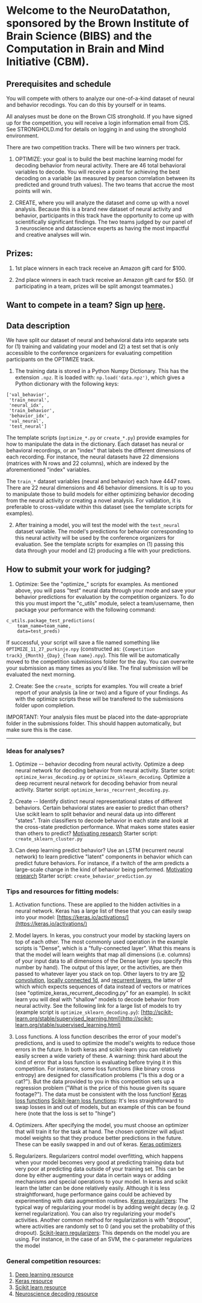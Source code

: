 # Welcome to the NeuroDatathon, sponsored by the Brown Institute of Brain Science (BIBS) and the Computation in Brain and Mind Initiative (CBM).

## Prerequisites and schedule
You will compete with others to analyze our one-of-a-kind dataset of neural and behavior recodings. You can do this by yourself or in teams.

All analyses must be done on the Brown CIS stronghold. If you have signed up for the competition, you will receive a login information email from CIS. See STRONGHOLD.md for details on logging in and using the stronghold environment.

There are two competition tracks. There will be two winners per track.

1. OPTIMIZE: your goal is to build the best machine learning model for decoding behavior from neural activity. There are 46 total behavioral variables to decode. You will receive a point for achieving the best decoding on a variable (as measured by pearson correlation between its predicted and ground truth values). The two teams that accrue the most points will win. 


2. CREATE, where you will analyze the dataset and come up with a novel analysis. Because this is a brand new dataset of neural activity and behavior, participants in this track have the opportunity to come up with scientifically significant findings. The two teams judged by our panel of 3 neuroscience and datascience experts as having the most impactful and creative analyses will win.

## Prizes:
1. 1st place winners in each track receive an Amazon gift card for $100.

2. 2nd place winners in each track receive an Amazon gift card for $50. (If participating in a team, prizes will be split amongst teammates.)

## Want to compete in a team? Sign up [here](https://goo.gl/forms/lha7ENCEBRN7OvYa2).

## Data description
We have split our dataset of neural and behavioral data into separate sets for (1) training and validating your model and (2) a test set that is only accessible to the conference organizers for evaluating competition participants on the OPTIMIZE track.
    
1. The training data is stored in a Python Numpy Dictionary. This has the extension `.npz`. It is loaded with: `np.load('data.npz')`, which gives a Python dictionary with the following keys: 
```
['val_behavior',
 'train_neural',
 'neural_idx',
 'train_behavior',
 'behavior_idx',
 'val_neural',
 'test_neural']
 ```
 The template scripts (`optimize_*.py` or `create_*.py`) provide examples for how to manipulate the data in the dictionary. Each dataset has neural or behavioral recordings, or an "index" that labels the different dimensions of each recording. For instance, the neural datasets have 22 dimensions (matrices with N rows and 22 columns), which are indexed by the aforementioned "index" variables.

 The `train_*` dataset variables (neural and behavior) each have 4447 rows. There are 22 neural dimensions and 46 behavior dimensions. It is up to you to manipulate those to build models for either optimizing behavior decoding from the neural activity or creating a novel analysis. For validation, it is preferable to cross-validate within this dataset (see the template scripts for examples).

2. After training a model, you will test the model with the `test_neural` dataset variable. The model's predictions for behavior corresponding to this neural activity will be used by the conference organizers for evaluation. See the template scripts for examples on (1) passing this data through your model and (2) producing a file with your predictions.

## How to submit your work for judging?
1. Optimize:
See the "optimize_" scripts for examples. As mentioned above, you will pass "test" neural data through your mode  and save your behavior predictions for evaluation by the competition organizers. To do this you must import the "c_utils" module, select a team/username, then package your performance with the following command:
```
c_utils.package_test_predictions(
    team_name=team_name,
    data=test_preds)
```
If successful, your script will save a file named something like `OPTIMIZE_11_27_purkinje.npy` (constructed as: `{Competition track}_{Month}_{Day}_{Team name}.npy`). This file will be automatically moved to the competition submissions folder for the day. You can overwrite your submission as many times as you'd like. The final submission will be evaluated the next morning. 

2. Create:
See the `create_` scripts for examples. You will create a brief report of your analysis (a line or two) and a figure of your findings. As with the optimize scripts these will be transfered to the submissions folder upon completion.

IMPORTANT: Your analysis files must be placed into the date-appropriate folder in the submissions folder. This should happen automatically, but make sure this is the case.

--------

### Ideas for analyses?
1. Optimize -- behavior decoding from neural activity.
Optimize a deep neural network for decoding behavior from neural activity.
    Starter script: `optimize_keras_decoding.py` or `optimize_sklearn_decoding`.
Optimize a deep recurrent neural network for decoding behavior from neural activity.
    Starter script: `optimize_keras_recurrent_decoding.py`.

2. Create -- Identify distinct neural representational states of different behaviors.
Certain behavioral states are easier to predict than others? 
Use scikit learn to split behavior and neural data up into different "states".
Train classifiers to decode behavior in each state and look at the cross-state prediction performance. What makes some states easier than others to predict?
[Motivating research](https://www.nature.com/articles/nature11129)
    Starter script: `create_sklearn_cluster.py`

3. Can deep learning predict behavior?
Use an LSTM (recurrent neural network) to learn predictive "latent" components in behavior which can predict future behaviors. For instance, if a twitch of the arm predicts a large-scale change in the kind of behavior being performed. 
[Motivating research](http://datta.hms.harvard.edu/documents/mmc13.pdf)
    Starter script: `create_behavior_prediction.py`

### Tips and resources for fitting models:
1. Activation functions.
These are applied to the hidden activities in a neural network. Keras has a large list of these that you can easily swap into your model: [https://keras.io/activations/](https://keras.io/activations/)

2. Model layers.
In keras, you construct your model by stacking layers on top of each other. The most commonly used operation in the example scripts is "Dense", which is a "fully-connected layer". What this means is that the model will learn weights that map all dimensions (i.e. columns) of your input data to all dimensions of the Dense layer (you specify this number by hand). The output of this layer, or the activities, are then passed to whatever layer you stack on top.
Other layers to try are [1D convolution](https://keras.io/layers/convolutional/), [locally connected 1d](https://keras.io/layers/local/), and [recurrent layers](https://keras.io/layers/recurrent/), the latter of which which expects sequences of data instead of vectors or matrices (see "optimize_keras_recurrent_decoding.py" for an example).
In scikit learn you will deal with "shallow" models to decode behavior from neural activity. See the following link for a large list of models to try (example script is `optimize_sklearn_decoding.py`): [http://scikit-learn.org/stable/supervised_learning.html](http://scikit-learn.org/stable/supervised_learning.html)

3. Loss functions.
A loss function describes the error of your model's predictions, and is used to optimize the model's weights to reduce those errors in the future. In both keras and scikit-learn you can relatively easily screen a wide variety of these. A warning: think hard about the kind of error that a loss function is evaluating before trying it in this competition. For instance, some loss functions (like binary cross entropy) are designed for classification problems ("Is this a dog or a cat?"). But the data provided to you in this competition sets up a regression problem ("What is the price of this house given its square footage?"). The data must be consistent with the loss function!
[Keras loss functions](https://keras.io/losses/)
[Scikit-learn loss functions](http://scikit-learn.org/stable/modules/sgd.html): It's less straightforward to swap losses in and out of models, but an example of this can be found here (note that the loss is set to "hinge")

4. Optimizers.
After specifying the model, you must choose an optimizer that will train it for the task at hand. The chosen optimizer will adjust model weights so that they produce better predictions in the future. These can be easily swapped in and out of keras.
[Keras optimizers](https://keras.io/optimizers/)

5. Regularizers.
Regularizers control model overfitting, which happens when your model becomes very good at predicting training data but very poor at predicting data outside of your training set. This can be done by either augmenting your data in certain ways or adding mechanisms and special operations to your model. In keras and scikit learn the latter can be done relatively easily. Although it is less straightforward, huge performance gains could be achieved by experimenting with data augmention routines.
[Keras regularizers](https://keras.io/regularizers/): The typical way of regularizing your model is by adding weight decay (e.g. l2 kernel regularization). You can also try regularizing your model's activities. Another common method for regularization is with "dropout", where activities are randomly set to 0 (and you set the probability of this dropout).
[Scikit-learn regularizers](http://scikit-learn.org/stable/auto_examples/svm/plot_svm_scale_c.html): This depends on the model you are using. For instance, in the case of an SVM, the c-parameter regularizes the model 

### General competition resources:
1. [Deep learning resource](http://cs231n.stanford.edu/)
2. [Keras resource](https://keras.io/getting-started/sequential-model-guide/)
3. [Scikit learn resource](http://scikit-learn.org/stable/tutorial/statistical_inference/index.html)
4. [Neuroscience decoding resource](https://arxiv.org/pdf/1708.00909.pdf)

